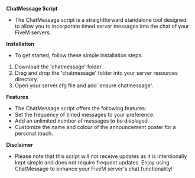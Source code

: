 
**ChatMessage Script**
- The ChatMessage script is a straightforward standalone tool designed to allow you to incorporate timed server messages into the chat of your FiveM servers.



**Installation**
- To get started, follow these simple installation steps:
1. Download the 'chatmessage' folder.
2. Drag and drop the 'chatmessage' folder into your server resources directory.
3. Open your server.cfg file and add 'ensure chatmessage'.



**Features**
- The ChatMessage script offers the following features:
- Set the frequency of timed messages to your preference.
- Add an unlimited number of messages to be displayed.
- Customize the name and colour of the announcement poster for a personal touch.



**Disclaimer**
- Please note that this script will not receive updates as it is intentionally kept simple and does not require frequent updates. Enjoy using ChatMessage to enhance your FiveM server's chat functionality!
